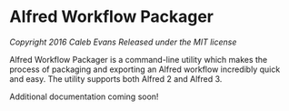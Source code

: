 # Alfred Workflow Packager

*Copyright 2016 Caleb Evans*
*Released under the MIT license*

Alfred Workflow Packager is a command-line utility which makes the process of
packaging and exporting an Alfred workflow incredibly quick and easy. The
utility supports both Alfred 2 and Alfred 3.

Additional documentation coming soon!
